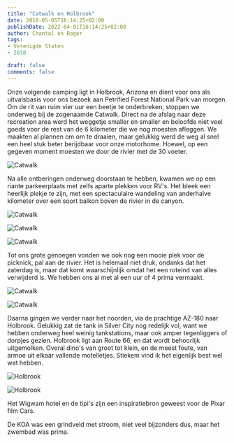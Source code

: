 ```yaml
---
title: "Catwalk en Holbrook"
date: 2018-05-05T16:14:25+02:00
publishDate: 2022-04-01T16:14:25+02:00
author: Chantal en Roger
tags:
- Verenigde Staten
- 2018

draft: false
comments: false
---
```


Onze volgende camping ligt in Holbrook, Arizona en dient voor ons als uitvalsbasis voor ons bezoek aan Petrified Forest National Park van morgen. Om de rit van ruim vier uur een beetje te onderbreken, stoppen we onderweg bij de zogenaamde Catwalk. Direct na de afslag naar deze recreation area werd het weggetje smaller en smaller en beloofde niet veel goeds voor de rest van de 6 kilometer die we nog moesten afleggen. We maakten al plannen om om te draaien, maar gelukkig werd de weg al snel een heel stuk beter berijdbaar voor onze motorhome. Hoewel, op een gegeven moment moesten we door de rivier met de 30 voeter.

![Catwalk](./images/IMG_06614.jpg)

Na alle ontberingen onderweg doorstaan te hebben, kwamen we op een riante parkeerplaats met zelfs aparte plekken voor RV's. Het bleek een heerlijk plekje te zijn, met een spectaculaire wandeling van anderhalve kilometer over een soort balkon boven de rivier in de canyon.

![Catwalk](./images/IMG_05714.jpg)

![Catwalk](./images/IMG_06244.jpg)

![Catwalk](./images/IMG_0631_bewerkt4.jpg)

Tot ons grote genoegen vonden we ook nog een mooie plek voor de picknick, pal aan de rivier. Het is helemaal niet druk, ondanks dat het zaterdag is, maar dat komt waarschijnlijk omdat het een roteind van alles verwijderd is. We hebben ons al met al een uur of 4 prima vermaakt.

![Catwalk](./images/IMG_0651_bewerkt4.jpg)

![Catwalk](./images/IMG_0653_bewerkt4.jpg)

Daarna gingen we verder naar het noorden, via de prachtige AZ-180 naar Holbrook. Gelukkig zat de tank in Silver City nog redelijk vol, want we hebben onderweg heel weinig tankstations, maar ook amper tegenliggers of dorpjes gezien. Holbrook ligt aan Route 66, en dat wordt behoorlijk uitgemolken. Overal dino's van groot tot klein, en de meest foute, van armoe uit elkaar vallende motelletjes. Stiekem vind ik het eigenlijk best wel wat hebben.

![Holbrook](./images/IMG_38444.jpg)

![Holbrook](./images/IMG_38454.jpg)

Het Wigwam hotel en de tipi's zijn een inspiratiebron geweest voor de Pixar film Cars.

De KOA was een grindveld met stroom, niet veel bijzonders dus, maar het zwembad was prima.
